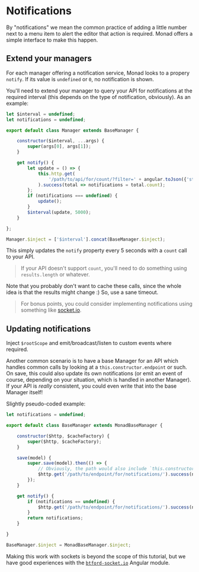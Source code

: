# Notifications
By "notifications" we mean the common practice of adding a little number next
to a menu item to alert the editor that action is required. Monad offers a
simple interface to make this happen.

## Extend your managers
For each manager offering a notification service, Monad looks to a propery
`notify`. If its value is `undefined` or `0`, no notification is shown.

You'll need to extend your manager to query your API for notifications at the
required interval (this depends on the type of notification, obviously).
As an example:

```javascript
let $interval = undefined;
let notifications = undefined;

export default class Manager extends BaseManager {

    constructor($interval, ...args) {
        super(args[0], args[1]);
    }

    get notify() {
        let update = () => {
            this.http.get(
                '/path/to/api/for/count/?filter=' + angular.toJson({'status': 0})
            ).success(total => notifications = total.count);
        };
        if (notifications === undefined) {
            update();
        }
        $interval(update, 5000);
    }

};

Manager.$inject = ['$interval'].concat(BaseManager.$inject);
```

This simply updates the `notify` property every 5 seconds with a `count` call to
your API.

> If your API doesn't support `count`, you'll need to do something using
> `results.length` or whatever.

Note that you probably don't want to cache these calls, since the whole idea is
that the results might change :) So, use a sane timeout.

> For bonus points, you could consider implementing notifications using
> something like [socket.io](http://socket.io).

## Updating notifications
Inject `$rootScope` and emit/broadcast/listen to custom events where required.

Another common scenario is to have a base Manager for an API which handles
common calls by looking at a `this.constructor.endpoint` or such. On save, this
could also update its own notifications (or emit an event of course, depending
on your situation, which is handled in another Manager). If your API is _really_
consistent, you could even write that into the base Manager itself!

Slightly pseudo-coded example:

```javascript
let notifications = undefined;

export default class BaseManager extends MonadBaseManager {

    constructor($http, $cacheFactory) {
        super($http, $cacheFactory);
    }

    save(model) {
        super.save(model).then(() => {
            // Obviously, the path would also include `this.constructor.endpoint` somewhere.
            $http.get('/path/to/endpoint/for/notifications/').success(notifications => notifications);
        });
    }

    get notify() {
        if (notifications == undefined) {
            $http.get('/path/to/endpoint/for/notifications/').success(notifications => notifications);
        }
        return notifications;
    }

}

BaseManager.$inject = MonadBaseManager.$inject;
```

Making this work with sockets is beyond the scope of this tutorial, but we have
good experiences with the [`btford-socket.io`](https://github.com/btford/angular-socket-io)
Angular module.

